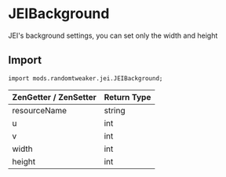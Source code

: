 # JEIBackground

JEI's background settings, you can set only the width and height

## Import

```zenscript
import mods.randomtweaker.jei.JEIBackground;
```

| ZenGetter / ZenSetter | Return Type |
| :----------- | :----- |
| resourceName | string |
| u            | int    |
| v            | int    |
| width        | int    |
| height       | int    |

